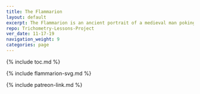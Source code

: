 ```yaml
---
title: The Flammarion
layout: default
excerpt: The Flammarion is an ancient portrait of a medieval man poking his head into the ether ...
repo: Trichometry-Lessons-Project
ver_date: 11-17-19
navigation_weight: 9
categories: page
---
```


{% include toc.md %}

{% include flammarion-svg.md %}

{% include patreon-link.md %}
